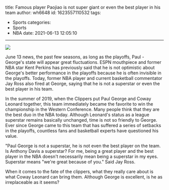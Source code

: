 title: Famous player  Paojiao is not super giant or even the best player in his team
author: wh6648
id: 1623557110532
tags: 
- Sports
categories: 
- Sports
- NBA
date: 2021-06-13 12:05:10
---
![](https://p7.itc.cn/q_70/images01/20210613/c9c610078e39486fb1a68e8fac0a70bd.jpeg)


June 13 news, the past few seasons, as long as the playoffs, Paul - George's state will appear great fluctuations. ESPN mouthpiece and former NBA star Kent Perkins has previously said that he is not optimistic about George's better performance in the playoffs because he is often invisible in the playoffs. Today, former NBA player and current basketball commentator Jay Ross also fired at George, saying that he is not a superstar or even the best player in his team.

In the summer of 2019, when the Clippers put Paul George and Coway Leonard together, this team immediately became the favorite to win the championship in the Western Conference. Many people think that they are the best duo in the NBA today. Although Leonard's status as a league superstar remains basically unchanged, time is not so friendly to George. Ever since George came to this team that has suffered a series of setbacks in the playoffs, countless fans and basketball experts have questioned his value.

"Paul George is not a superstar, he is not even the best player on the team. Is Anthony Davis a superstar? For me, being a great player and the best player in the NBA doesn't necessarily mean being a superstar in my eyes. Superstar means "we're great because of you." Said Jay Ross.

When it comes to the fate of the clippers, what they really care about is what Coway Leonard can bring them. Although George is excellent, is he as irreplaceable as it seems?

